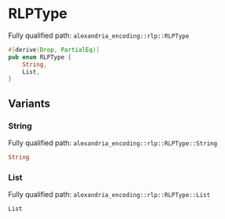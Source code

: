 # RLPType

Fully qualified path: `alexandria_encoding::rlp::RLPType`

```rust
#[derive(Drop, PartialEq)]
pub enum RLPType {
    String,
    List,
}
```

## Variants

### String

Fully qualified path: `alexandria_encoding::rlp::RLPType::String`

```rust
String
```

### List

Fully qualified path: `alexandria_encoding::rlp::RLPType::List`

```rust
List
```

